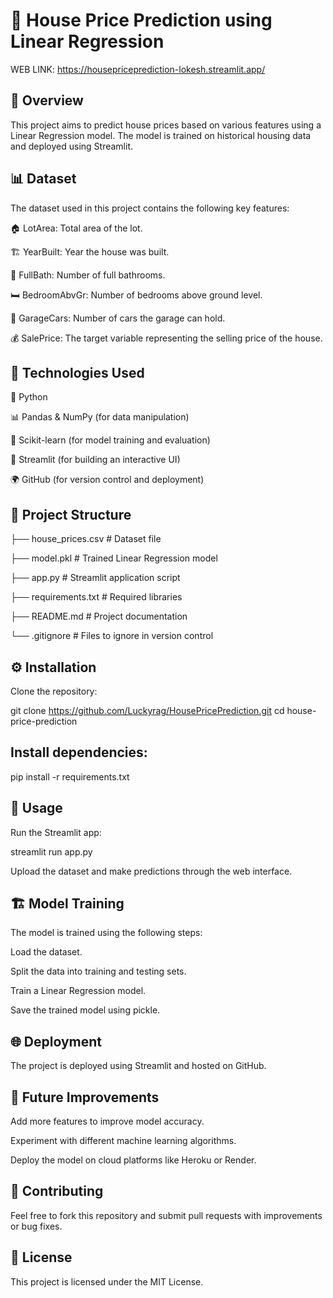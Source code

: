 # 🏡 House Price Prediction using Linear Regression
WEB LINK: https://housepriceprediction-lokesh.streamlit.app/

## 📌 Overview

This project aims to predict house prices based on various features using a Linear Regression model. The model is trained on historical housing data and deployed using Streamlit.

## 📊 Dataset

The dataset used in this project contains the following key features:

🏠 LotArea: Total area of the lot.

🏗 YearBuilt: Year the house was built.

🚿 FullBath: Number of full bathrooms.

🛏 BedroomAbvGr: Number of bedrooms above ground level.

🚗 GarageCars: Number of cars the garage can hold.

💰 SalePrice: The target variable representing the selling price of the house.

## 🔧 Technologies Used

🐍 Python

📊 Pandas & NumPy (for data manipulation)

🤖 Scikit-learn (for model training and evaluation)

🎨 Streamlit (for building an interactive UI)

🌍 GitHub (for version control and deployment)

## 📁 Project Structure

├── house_prices.csv         # Dataset file

├── model.pkl                # Trained Linear Regression model

├── app.py                   # Streamlit application script

├── requirements.txt         # Required libraries

├── README.md                # Project documentation

└── .gitignore               # Files to ignore in version control

## ⚙️ Installation

Clone the repository:

git clone https://github.com/Luckyrag/HousePricePrediction.git
cd house-price-prediction

## Install dependencies:

pip install -r requirements.txt

## 🚀 Usage

Run the Streamlit app:

streamlit run app.py

Upload the dataset and make predictions through the web interface.

## 🏗 Model Training

The model is trained using the following steps:

Load the dataset.

Split the data into training and testing sets.

Train a Linear Regression model.

Save the trained model using pickle.

## 🌐 Deployment

The project is deployed using Streamlit and hosted on GitHub.

## 🔮 Future Improvements

Add more features to improve model accuracy.

Experiment with different machine learning algorithms.

Deploy the model on cloud platforms like Heroku or Render.

## 🤝 Contributing

Feel free to fork this repository and submit pull requests with improvements or bug fixes.

## 📜 License

This project is licensed under the MIT License.
